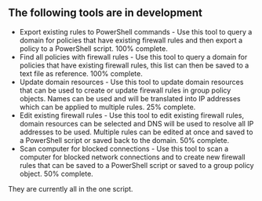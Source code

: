 ## The following tools are in development

 - Export existing rules to PowerShell commands - Use this tool to query a domain for policies that have existing firewall rules and then export a policy to a PowerShell script. 100% complete.
 - Find all policies with firewall rules - Use this tool to query a domain for policies that have existing firewall rules, this list can then be saved to a text file as reference. 100% complete.
 - Update domain resources - Use this tool to update domain resources that can be used to create or update firewall rules in group policy objects. Names can be used and will be translated into IP addresses which can be applied to multiple rules. 25% complete.
 - Edit existing firewall rules - Use this tool to edit existing firewall rules, domain resources can be selected and DNS will be used to resolve all IP addresses to be used. Multiple rules can be edited at once and saved to a PowerShell script or saved back to the domain. 50% complete.
 - Scan computer for blocked connections - Use this tool to scan a computer for blocked network connections and to create new firewall rules that can be saved to a PowerShell script or saved to a group policy object. 50% complete.
 
They are currently all in the one script.
